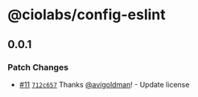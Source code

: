 # @ciolabs/config-eslint

## 0.0.1

### Patch Changes

- [#11](https://github.com/customerio/ciolabs/pull/11) [`712c657`](https://github.com/customerio/ciolabs/commit/712c657909b6f9dddf6e79cc0bd2d6c1978cb110) Thanks [@avigoldman](https://github.com/avigoldman)! - Update license
